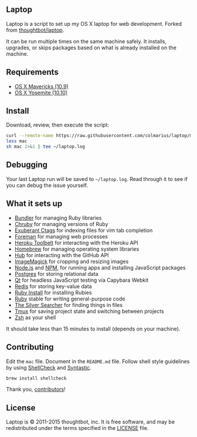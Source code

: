 ## Laptop

Laptop is a script to set up my OS X laptop for web development. Forked from [thoughtbot/laptop](https://github.com/thoughtbot/laptop).

It can be run multiple times on the same machine safely.
It installs, upgrades, or skips packages based on what is already installed on the machine.

## Requirements

* [OS X Mavericks (10.9)](https://itunes.apple.com/us/app/os-x-mavericks/id675248567)
* [OS X Yosemite (10.10)](https://www.apple.com/osx/)

## Install

Download, review, then execute the script:

```sh
curl --remote-name https://raw.githubusercontent.com/colmarius/laptop/master/mac
less mac
sh mac 2>&1 | tee ~/laptop.log
```

## Debugging

Your last Laptop run will be saved to `~/laptop.log`. Read through it to see if
you can debug the issue yourself.

## What it sets up

* [Bundler] for managing Ruby libraries
* [Chruby] for managing versions of Ruby
* [Exuberant Ctags] for indexing files for vim tab completion
* [Foreman] for managing web processes
* [Heroku Toolbelt] for interacting with the Heroku API
* [Homebrew] for managing operating system libraries
* [Hub] for interacting with the GitHub API
* [ImageMagick] for cropping and resizing images
* [Node.js] and [NPM], for running apps and installing JavaScript packages
* [Postgres] for storing relational data
* [Qt] for headless JavaScript testing via Capybara Webkit
* [Redis] for storing key-value data
* [Ruby Install] for installing Rubies
* [Ruby] stable for writing general-purpose code
* [The Silver Searcher] for finding things in files
* [Tmux] for saving project state and switching between projects
* [Zsh] as your shell

[Bundler]: http://bundler.io/
[Chruby]: https://github.com/postmodern/chruby
[Exuberant Ctags]: http://ctags.sourceforge.net/
[Foreman]: https://github.com/ddollar/foreman
[Heroku Toolbelt]: https://toolbelt.heroku.com/
[Homebrew]: http://brew.sh/
[Hub]: https://github.com/github/hub
[ImageMagick]: http://www.imagemagick.org/
[Node.js]: http://nodejs.org/
[NPM]: https://www.npmjs.org/
[Postgres]: http://www.postgresql.org/
[Qt]: http://qt-project.org/
[Redis]: http://redis.io/
[Ruby Install]: https://github.com/postmodern/ruby-install
[Ruby]: https://www.ruby-lang.org/en/
[The Silver Searcher]: https://github.com/ggreer/the_silver_searcher
[Tmux]: http://tmux.sourceforge.net/
[Zsh]: http://www.zsh.org/

It should take less than 15 minutes to install (depends on your machine).

## Contributing

Edit the `mac` file.
Document in the `README.md` file.
Follow shell style guidelines by using [ShellCheck] and [Syntastic].

```sh
brew install shellcheck
```

[ShellCheck]: http://www.shellcheck.net/about.html
[Syntastic]: https://github.com/scrooloose/syntastic

Thank you, [contributors]!

[contributors]: https://github.com/thoughtbot/laptop/graphs/contributors

## License

Laptop is © 2011-2015 thoughtbot, inc.
It is free software,
and may be redistributed under the terms specified in the [LICENSE] file.

[LICENSE]: LICENSE
